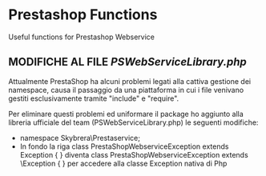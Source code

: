# Prestashop Functions

  Useful functions for Prestashop Webservice



## MODIFICHE AL FILE *PSWebServiceLibrary.php*


  Attualmente PrestaShop ha alcuni problemi legati alla cattiva gestione dei namespace, causa il passaggio da una piattaforma in cui i file venivano gestiti esclusivamente tramite "include" e "require".

  Per eliminare questi problemi ed uniformare il package ho aggiunto alla libreria ufficiale del team (PSWebServiceLibrary.php) le seguenti modifiche:

   - namespace Skybrera\Prestaservice;
   - In fondo la riga
      class PrestaShopWebserviceException extends Exception { }
        diventa
      class PrestaShopWebserviceException extends \Exception { }
      per accedere alla classe Exception nativa di Php
